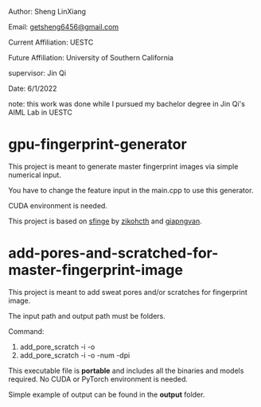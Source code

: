 Author: Sheng LinXiang

Email: getsheng6456@gmail.com

Current Affiliation: UESTC

Future Affiliation: University of Southern California

supervisor: Jin Qi

Date: 6/1/2022

note: this work was done while I pursued my bachelor degree in Jin Qi's AIML Lab in UESTC

# gpu-fingerprint-generator

This project is meant to generate master fingerprint images via simple numerical input.

You have to change the feature input in the main.cpp to use this generator.

CUDA environment is needed.

This project is based on [sfinge](https://github.com/zikohcth/sfinge) by [zikohcth](https://github.com/zikohcth) and [giapngvan](https://github.com/giapngvan).

# add-pores-and-scratched-for-master-fingerprint-image

This project is meant to add sweat pores and/or scratches for fingerprint image.

The input path and output path must be folders.

Command:

1. add_pore_scratch -i <folder path> -o <folder path>
2. add_pore_scratch -i <folder path> -o <folder path> -num <number> -dpi <number>

This executable file is **portable** and includes all the binaries and models required. No CUDA or PyTorch environment is needed.

Simple example of output can be found in the **output** folder.
